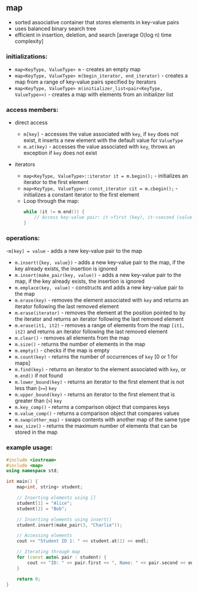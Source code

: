 ## map

- sorted associative container that stores elements in key-value pairs
- uses balanced binary search tree
- efficient in insertion, deletion, and search [average O(log n) time complexity]


### initializations:

- `map<KeyType, ValueType> m` - creates an empty map
- `map<KeyType, ValueType> m(begin_iterator, end_iterator)` - creates a map from a range of key-value pairs specified by iterators
- `map<KeyType, ValueType> m(initializer_list<pair<KeyType, ValueType>>)` - creates a map with elements from an initializer list


### access members:

- direct access
    - `m[key]` - accesses the value associated with `key`, if `key` does not exist, it inserts a new element with the default value for `ValueType`
    - `m.at(key)` - accesses the value associated with `key`, throws an exception if `key` does not exist

- iterators
    - `map<KeyType, ValueType>::iterator it = m.begin();` - initializes an iterator to the first element
    - `map<KeyType, ValueType>::const_iterator cit = m.cbegin();` - initializes a constant iterator to the first element
    - Loop through the map:
        ```cpp
        while (it != m.end()) {
            // Access key-value pair: it->first (key), it->second (value)
        }
        ```

### operations:

-`m[key] = value` - adds a new key-value pair to the map
- `m.insert({key, value})` - adds a new key-value pair to the map, if the key already exists, the insertion is ignored
- `m.insert(make_pair(key, value))` - adds a new key-value pair to the map, if the key already exists, the insertion is ignored
- `m.emplace(key, value)` - constructs and adds a new key-value pair to the map
- `m.erase(key)` - removes the element associated with `key` and returns an iterator following the last removed element
- `m.erase(iterator)` - removes the element at the position pointed to by the iterator and returns an iterator following the last removed element
- `m.erase(it1, it2)` - removes a range of elements from the map `[it1, it2)` and returns an iterator following the last removed element
- `m.clear()` - removes all elements from the map
- `m.size()` - returns the number of elements in the map
- `m.empty()` - checks if the map is empty
- `m.count(key)` - returns the number of occurrences of `key` [0 or 1 for maps]
- `m.find(key)` - returns an iterator to the element associated with `key`, or `m.end()` if not found
- `m.lower_bound(key)` - returns an iterator to the first element that is not less than (`>=`) `key`
- `m.upper_bound(key)` - returns an iterator to the first element that is greater than (`>`) `key`
- `m.key_comp()` - returns a comparison object that compares keys
- `m.value_comp()` - returns a comparison object that compares values
- `m.swap(other_map)` - swaps contents with another map of the same type
- `max_size()` - returns the maximum number of elements that can be stored in the map


### example usage:

```cpp
#include <iostream>
#include <map>
using namespace std;

int main() {
    map<int, string> student;

    // Inserting elements using []
    student[1] = "Alice";
    student[2] = "Bob";

    // Inserting elements using insert()
    student.insert(make_pair(3, "Charlie"));

    // Accessing elements
    cout << "Student ID 1: " << student.at(1) << endl;

    // Iterating through map
    for (const auto& pair : student) {
        cout << "ID: " << pair.first << ", Name: " << pair.second << endl;
    }

    return 0;
}
```
